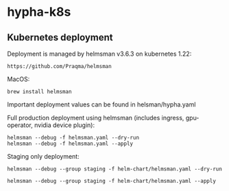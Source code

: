 # hypha-k8s
## Kubernetes deployment

Deployment is managed by helmsman v3.6.3 on kubernetes 1.22:

    https://github.com/Praqma/helmsman

MacOS:

    brew install helmsman

Important deployment values can be found in helsman/hypha.yaml

Full production deployment using helmsman (includes ingress, gpu-operator, nvidia device plugin):

    helmsman --debug -f helmsman.yaml --dry-run
    helmsman --debug -f helmsman.yaml --apply

Staging only deployment:

    helmsman --debug --group staging -f helm-chart/helmsman.yaml --dry-run

	helmsman --debug --group staging -f helm-chart/helmsman.yaml --apply



